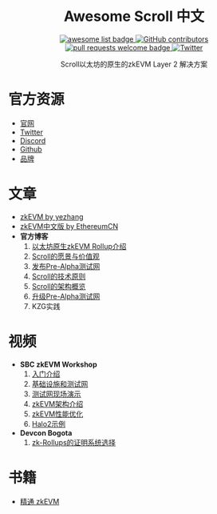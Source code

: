 <div align="center">
  <h1 align="center">Awesome Scroll 中文</h1>
  <p align="center">
    <a href="https://github.com/sindresorhus/awesome">
      <img alt="awesome list badge" src="https://cdn.rawgit.com/sindresorhus/awesome/d7305f38d29fed78fa85652e3a63e154dd8e8829/media/badge.svg">
    </a>
    <a href="https://github.com/LuozhuZhang/awesome-scroll-cn/graphs/contributors">
      <img alt="GitHub contributors" src="https://img.shields.io/github/contributors/LuozhuZhang/awesome-scroll-cn">
    </a>
    <a href="http://makeapullrequest.com">
      <img alt="pull requests welcome badge" src="https://img.shields.io/badge/PRs-welcome-brightgreen.svg?style=flat">
    </a>
    <a href="https://twitter.com/Scroll_CN">
      <img alt="Twitter" src="https://img.shields.io/twitter/url/https/twitter.com/Scroll_CN.svg?style=social&label=Follow @Scroll_CN">
    </a>
  </p>

  Scroll以太坊的原生的zkEVM Layer 2 解决方案
</div>

# 官方资源

* [官网](https://scroll.io/)
* [Twitter](https://twitter.com/Scroll_ZKP)
* [Discord](https://discord.com/invite/CNzNVt4Feu)
* [Github](https://github.com/scroll-tech)
* [品牌](https://www.notion.so/scrollzkp/Scroll-Brand-Assets-Press-Kit-8522d7dbe4c745579d3e3b14f3bbecc0)

# 文章

* [zkEVM by yezhang](https://hackmd.io/@yezhang/S1_KMMbGt)
* [zkEVM中文版 by EthereumCN](https://mirror.xyz/ecn.eth/uFyJGC7OCzzoMAVeGtlxDox4mFzJBh7uiYWVBvgsAgE)
* **官方博客**
	1. [以太坊原生zkEVM Rollup介绍](https://mp.weixin.qq.com/s/hFmpwcGnaptLnn7CKCfsJw)
	2. [Scroll的愿景与价值观](https://mp.weixin.qq.com/s/qj8nwkthiR6y-DiT2ytu0w)
	3. [发布Pre-Alpha测试网](https://mp.weixin.qq.com/s/hhJnUKwA-nsnTXHXC1B9zQ)
	4. [Scroll的技术原则](https://mp.weixin.qq.com/s/EmUWjmZ-LdTU3SgIdiu-Pw)
	5. [Scroll的架构概览](https://mp.weixin.qq.com/s/h3WwBFGJoYCGWeCGa8IDtQ)
	6. [升级Pre-Alpha测试网](https://mp.weixin.qq.com/s/DT3akZrIGczNc6A2mXKLmw)
	7. KZG实践

# 视频

- **SBC zkEVM Workshop**
	1. [入门介绍](https://mp.weixin.qq.com/s/sL2KHuko1X9xibB_9tqhpw)
	2. [基础设施和测试网](https://mp.weixin.qq.com/s/4QTuDwDhBvD_sP8YHEf4vA)
	3. [测试网现场演示](https://mp.weixin.qq.com/s/W9TfpWaHxx_LQHNLZ0CUeA)
	4. [zkEVM架构介绍](https://mp.weixin.qq.com/s/Mnt3vDrXqxguLAptTPKwUA)
	5. [zkEVM性能优化](https://mp.weixin.qq.com/s/-szybJZAb4AfBuDiFgtScQ)
	6. [Halo2示例](https://mp.weixin.qq.com/s/2xvIdKBU2-oKJyatBO52rQ)
- **Devcon Bogota**
	1. [zk-Rollups的证明系统选择](https://mp.weixin.qq.com/s/YJ2jGX2ESyWbmG28LFKKdQ)

# 书籍

* [精通 zkEVM](https://zkevmbook.github.io/)
